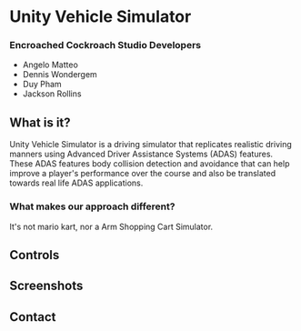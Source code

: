 # Unity Vehicle Simulator
### Encroached Cockroach Studio Developers
* Angelo Matteo
* Dennis Wondergem
* Duy Pham
* Jackson Rollins


## What is it?
Unity Vehicle Simulator is a driving simulator that replicates realistic driving manners using Advanced Driver Assistance Systems (ADAS) features. These ADAS features body collision detection and avoidance that can help improve a player's performance over the course and also be translated towards real life ADAS applications.

### What makes our approach different?
It's not mario kart, nor a Arm Shopping Cart Simulator.
## Controls

## Screenshots

## Contact





